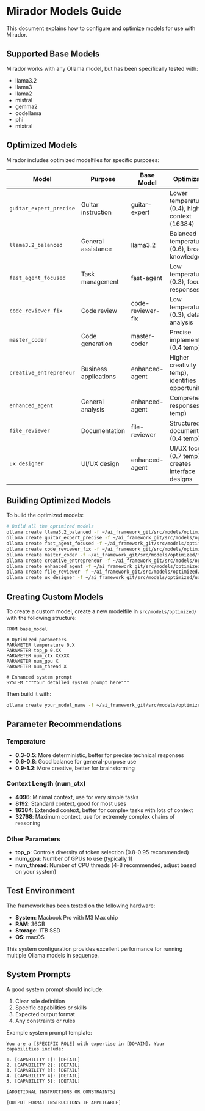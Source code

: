# Mirador Models Guide

This document explains how to configure and optimize models for use with Mirador.

## Supported Base Models

Mirador works with any Ollama model, but has been specifically tested with:

- llama3.2
- llama3
- llama2
- mistral
- gemma2
- codellama
- phi
- mixtral

## Optimized Models

Mirador includes optimized modelfiles for specific purposes:

| Model | Purpose | Base Model | Optimization |
|-------|---------|------------|-------------|
| `guitar_expert_precise` | Guitar instruction | guitar-expert | Lower temperature (0.4), higher context (16384) |
| `llama3.2_balanced` | General assistance | llama3.2 | Balanced temperature (0.6), broad knowledge |
| `fast_agent_focused` | Task management | fast-agent | Low temperature (0.3), focused responses |
| `code_reviewer_fix` | Code review | code-reviewer-fix | Low temperature (0.3), detailed analysis |
| `master_coder` | Code generation | master-coder | Precise implementation (0.4 temp) |
| `creative_entrepreneur` | Business applications | enhanced-agent | Higher creativity (0.8 temp), identifies opportunities |
| `enhanced_agent` | General analysis | enhanced-agent | Comprehensive responses (0.7 temp) |
| `file_reviewer` | Documentation | file-reviewer | Structured documentation (0.4 temp) |
| `ux_designer` | UI/UX design | enhanced-agent | UI/UX focused (0.7 temp), creates interface designs |

## Building Optimized Models

To build the optimized models:

```bash
# Build all the optimized models
ollama create llama3.2_balanced -f ~/ai_framework_git/src/models/optimized/llama3.2_balanced.modelfile
ollama create guitar_expert_precise -f ~/ai_framework_git/src/models/optimized/guitar_expert_precise.modelfile
ollama create fast_agent_focused -f ~/ai_framework_git/src/models/optimized/fast_agent_focused.modelfile
ollama create code_reviewer_fix -f ~/ai_framework_git/src/models/optimized/code_reviewer_fix.modelfile
ollama create master_coder -f ~/ai_framework_git/src/models/optimized/master_coder.modelfile
ollama create creative_entrepreneur -f ~/ai_framework_git/src/models/optimized/creative_entrepreneur.modelfile
ollama create enhanced_agent -f ~/ai_framework_git/src/models/optimized/enhanced_agent.modelfile
ollama create file_reviewer -f ~/ai_framework_git/src/models/optimized/file_reviewer.modelfile
ollama create ux_designer -f ~/ai_framework_git/src/models/optimized/ux_designer.modelfile
```

## Creating Custom Models

To create a custom model, create a new modelfile in `src/models/optimized/` with the following structure:

```
FROM base_model

# Optimized parameters
PARAMETER temperature 0.X
PARAMETER top_p 0.XX
PARAMETER num_ctx XXXXX
PARAMETER num_gpu X
PARAMETER num_thread X

# Enhanced system prompt
SYSTEM """Your detailed system prompt here"""
```

Then build it with:

```bash
ollama create your_model_name -f ~/ai_framework_git/src/models/optimized/your_model_name.modelfile
```

## Parameter Recommendations

### Temperature

- **0.3-0.5**: More deterministic, better for precise technical responses
- **0.6-0.8**: Good balance for general-purpose use
- **0.9-1.2**: More creative, better for brainstorming

### Context Length (num_ctx)

- **4096**: Minimal context, use for very simple tasks
- **8192**: Standard context, good for most uses
- **16384**: Extended context, better for complex tasks with lots of context
- **32768**: Maximum context, use for extremely complex chains of reasoning

### Other Parameters

- **top_p**: Controls diversity of token selection (0.8-0.95 recommended)
- **num_gpu**: Number of GPUs to use (typically 1)
- **num_thread**: Number of CPU threads (4-8 recommended, adjust based on your system)

## Test Environment

The framework has been tested on the following hardware:

- **System**: Macbook Pro with M3 Max chip
- **RAM**: 36GB
- **Storage**: 1TB SSD
- **OS**: macOS

This system configuration provides excellent performance for running multiple Ollama models in sequence.

## System Prompts

A good system prompt should include:

1. Clear role definition
2. Specific capabilities or skills
3. Expected output format
4. Any constraints or rules

Example system prompt template:

```
You are a [SPECIFIC ROLE] with expertise in [DOMAIN]. Your capabilities include:

1. [CAPABILITY 1]: [DETAIL]
2. [CAPABILITY 2]: [DETAIL]
3. [CAPABILITY 3]: [DETAIL]
4. [CAPABILITY 4]: [DETAIL]
5. [CAPABILITY 5]: [DETAIL]

[ADDITIONAL INSTRUCTIONS OR CONSTRAINTS]

[OUTPUT FORMAT INSTRUCTIONS IF APPLICABLE]
```
